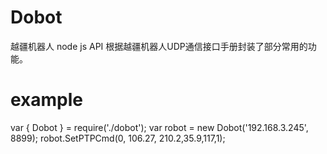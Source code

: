 # Dobot
越疆机器人 node js API
根据越疆机器人UDP通信接口手册封装了部分常用的功能。
# example
var { Dobot } = require('./dobot');
var robot = new Dobot('192.168.3.245', 8899);
robot.SetPTPCmd(0, 106.27, 210.2,35.9,117,1);
